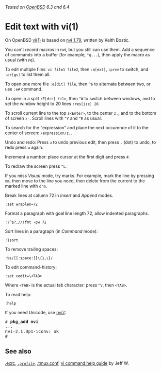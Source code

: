_Tested on [OpenBSD](/openbsd/) 6.3 and 6.4_

# Edit text with vi(1)

On OpenBSD [vi(1)](https://man.openbsd.org/vi.1) is based on [nvi
1.79](https://sites.google.com/a/bostic.com/keithbostic/vi), written
by Keith Bostic.

You can't _record_ macros in nvi, but you still can use them. Add
a sequence of commands into a buffer (for example, `"q...`), then
apply the macro as usual (with `@q`).

To edit multiple files: `vi file1 file2`, then `:n[ext]`, `:prev` to
switch, and `:ar[gs]` to list them all.

To open one more file `:e[dit] file`, then `^6` to alternate between
two, or use `:e#` command.

To open in a split `:E[dit] file`, then `^W` to switch between windows,
and to set the window height to 20 lines `:res[ize] 20`.

To scroll current line to the top `z<Enter>`, to the center `z.`,
and to the bottom of screen `z-`. Scroll lines with `^Y` and
`^E` as usual.

To search for the "expression" and place the next occurence of it
to the center of screen: `/expression/z.`.

Undo and redo: Press `u` to undo previous edit, then press `.` (dot)
to undo, to redo press `u` again.

Increment a number: place cursor at the first digit and press `#`.

To redraw the screen press `^L`.

If you miss _Visual_ mode, try marks. For example, mark the line
by pressing `mm`, then move to the line you need, then delete from
the current to the marked line with `d'm`.

Break lines at column 72 in _Insert_ and _Append_ modes.

    :set wraplen=72

Format a paragraph with goal line length 72, allow indented paragraphs.

    :?^$?,//!fmt -pw 72

Sort lines in a paragraph (in _Command_ mode):

    !}sort

To remove trailing spaces:

    :%s/[[:space:]]\{1,\}/


To edit command-history:

    :set cedit=\<TAB>

Where `<TAB>` is the actual tab character: press `^V`, then `<TAB>`.

To read help:

    :help

If you need Unicode, use [nvi2](https://github.com/lichray/nvi2):

<pre>
# <b>pkg_add nvi</b>
...
nvi-2.1.3p1-iconv: ok
#
</pre>

## See also

[.exrc](/openbsd/exrc),
[`.profile`](/openbsd/profile),
[.tmux.conf](/openbsd/tmux.conf),
[vi command help guide](http://www.jeffw.com/vi/vi_help.txt) by Jeff W.
